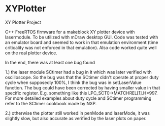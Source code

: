 # XYPlotter

XY Plotter Project

C++ FreeRTOS firmware for a makeblock XY plotter device with lasermodule. To be utilized with mDraw desktop GUI.
Code was tested with an emulator board and seemed to work in that emulation environment (time criticality was not enforced in that emulation). Also code worked quite well on the real plotter device.

In the end, there was at least one bug found

1.) the laser module SCtimer had a bug in it which was later verified with oscilloscope. So the bug was that the SCtimer didn't operate at proper duty cycle when supposedly 100%, I think the bug was in setLaserValue function. The bug could have been corrected by having smaller  value in that specific register. E.g. something like this LPC_SCT0->MATCHREL[1].H=997. For more detailed examples about duty cycle and SCtimer programming refer to the SCtimer cookbook made by NXP.

2.) otherwise the plotter still worked in penMode and laserMode, it was slightly slow, but also accurate as verified by the laser plots on paper.
